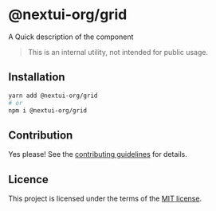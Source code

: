 # @nextui-org/grid

A Quick description of the component

> This is an internal utility, not intended for public usage.

## Installation

```sh
yarn add @nextui-org/grid
# or
npm i @nextui-org/grid
```

## Contribution

Yes please! See the
[contributing guidelines](https://github.com/nextui-org/nextui/blob/master/CONTRIBUTING.md)
for details.

## Licence

This project is licensed under the terms of the
[MIT license](https://github.com/nextui-org/nextui/blob/master/LICENSE).